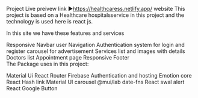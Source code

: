 Project Live preivew link ►https://healthcaress.netlify.app/ website This project is based on a Healthcare hospitalsservice in this project and the technology is used here is react js.

In this site we have these features and services

Responsive Navbar
user Navigation
Authentication system for login and register
carousel for advertisement
Services list and images with details
Doctors list
Appointment page
Responsive Footer        
The Package uses in this project:

Material Ui
React Router
Firebase Authentication and hosting
Emotion core
React Hash link
Material UI carousel
@mui/lab
date-fns
React swal alert
React Google Button
